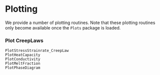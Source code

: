 # Plotting

We provide a number of plotting routines. Note that these plotting routines only become available once the `Plots` package is loaded.
### Plot CreepLaws 

```@docs
PlotStressStrainrate_CreepLaw
PlotHeatCapacity
PlotConductivity
PlotMeltFraction
PlotPhaseDiagram
```
